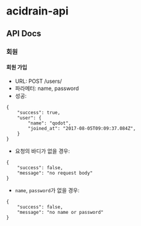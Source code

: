 # acidrain-api

## API Docs

### 회원

#### 회원 가입

- URL: POST /users/
- 파라메터: name, password
- 성공:

```
{
    "success": true,
    "user": {
        "name": "qodot",
        "joined_at": "2017-08-05T09:09:37.084Z",
    }
}
```

- 요청의 바디가 없을 경우:

```
{
    "success": false,
    "message": "no request body"
}
```

- `name`, `password`가 없을 경우:

```
{
    "success": false,
    "message": "no name or password"
}
```
